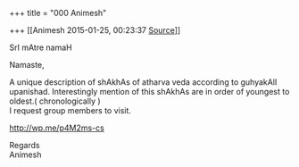 +++
title = "000 Animesh"

+++
[[Animesh	2015-01-25, 00:23:37 [Source](https://groups.google.com/g/samskrita/c/Y7Y8AUOlWu4)]]



SrI mAtre namaH

Namaste,

A unique description of shAkhAs of atharva veda according to guhyakAlI upanishad. Interestingly mention of this shAkhAs are in order of youngest to oldest.( chronologically )  
I request group members to visit.

<http://wp.me/p4M2ms-cs>

Regards  
Animesh

